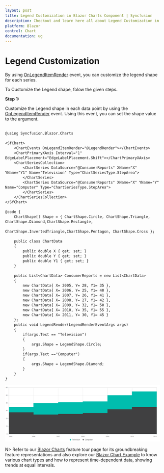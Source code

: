 ```yaml
---
layout: post
title: Legend Customization in Blazor Charts Component | Syncfusion
description: Checkout and learn here all about Legend Customization in Syncfusion Blazor Charts component and more.
platform: Blazor
control: Chart
documentation: ug
---
```

<!-- markdownlint-disable MD036 -->

# Legend Customization 

By using [OnLegendItemRender](https://help.syncfusion.com/cr/blazor/Syncfusion.Blazor.Charts.ChartEvents.html#Syncfusion_Blazor_Charts_ChartEvents_OnLegendItemRender) event, you can customize the legend shape for each series.

To Customize the Legend shape, folow the given steps.

**Step 1:**

Customize the Legend shape in each data point by using the [OnLegendItemRender](https://help.syncfusion.com/cr/blazor/Syncfusion.Blazor.Charts.ChartEvents.html#Syncfusion_Blazor_Charts_ChartEvents_OnLegendItemRender) event. Using this event, you can set the shape value to the argument.

```cshtml

@using Syncfusion.Blazor.Charts

<SfChart>
    <ChartEvents OnLegendItemRender="@LegendRender"></ChartEvents>
    <ChartPrimaryXAxis Interval="1" EdgeLabelPlacement="EdgeLabelPlacement.Shift"></ChartPrimaryXAxis>
    <ChartSeriesCollection>
        <ChartSeries DataSource="@ConsumerReports" XName="X" YName="Y1" Name="Television" Type="ChartSeriesType.StepArea">            
        </ChartSeries>
        <ChartSeries DataSource="@ConsumerReports" XName="X" YName="Y" Name="Computer" Type="ChartSeriesType.StepArea">            
        </ChartSeries>
    </ChartSeriesCollection>
</SfChart>

@code {
    ChartShape[] Shape = { ChartShape.Circle, ChartShape.Triangle, ChartShape.Diamond,ChartShape.Rectangle,
                           ChartShape.InvertedTriangle,ChartShape.Pentagon, ChartShape.Cross };

    public class ChartData
    {
        public double X { get; set; }
        public double Y { get; set; }
        public double Y1 { get; set; }
    }

    public List<ChartData> ConsumerReports = new List<ChartData>
    {
        new ChartData{ X= 2005, Y= 28, Y1= 35 },
        new ChartData{ X= 2006, Y= 25, Y1= 40 },
        new ChartData{ X= 2007, Y= 26, Y1= 41 },
        new ChartData{ X= 2008, Y= 27, Y1= 42 },
        new ChartData{ X= 2009, Y= 32, Y1= 50 },
        new ChartData{ X= 2010, Y= 35, Y1= 55 },
        new ChartData{ X= 2011, Y= 30, Y1= 45 }
    };
    public void LegendRender(LegendRenderEventArgs args)
    {
        if(args.Text == "Television")
        {
            args.Shape = LegendShape.Circle;
        }
        if(args.Text =="Computer")
        {
            args.Shape = LegendShape.Diamond;
        }
    }
}
```
![Blazor Chart With Legend Customization](../images/how-to/blazor-chart-legend-customization.png)

N> Refer to our [Blazor Charts](https://www.syncfusion.com/blazor-components/blazor-charts) feature tour page for its groundbreaking feature representations and also explore our [Blazor Chart Example](https://blazor.syncfusion.com/demos/chart/line?theme=bootstrap4) to know various chart types and how to represent time-dependent data, showing trends at equal intervals.



